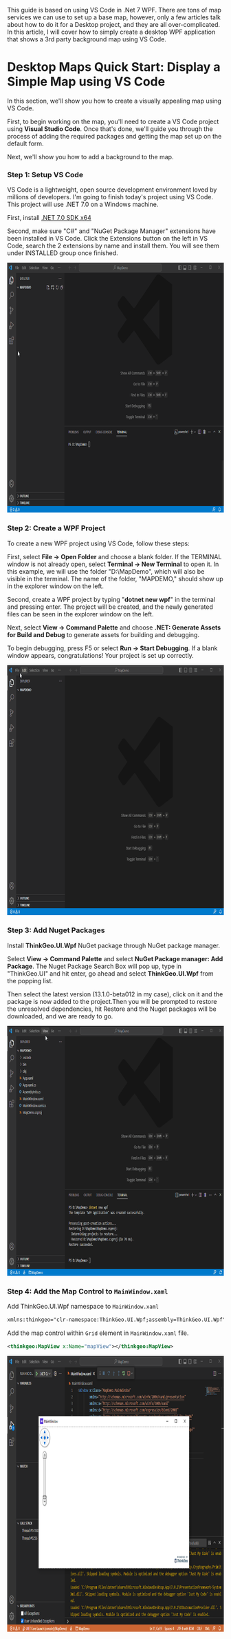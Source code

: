 This guide is based on using VS Code in .Net 7 WPF. There are tons of map services we can use to set up a base map, however, only a few articles talk about how to do it for a Desktop project, and they are all over-complicated. In this article, I will cover how to simply create a desktop WPF application that shows a 3rd party background map using VS Code.  

# Desktop Maps Quick Start: Display a Simple Map using VS Code

In this section, we'll show you how to create a visually appealing map using VS Code. 

First, to begin working on the map, you'll need to create a  VS Code project using **Visual Studio Code**. Once that's done, we'll guide you through the process of adding the required packages and getting the map set up on the default form. 

Next, we'll show you how to add a background to the map.

### Step 1: Setup VS Code

VS Code is a lightweight, open source development environment loved by millions of developers. I'm going to finish today's project using VS Code. This project will use .NET 7.0 on a Windows machine.

First, install [.NET 7.0 SDK x64](https://dotnet.microsoft.com/en-us/download)

Second, make sure "C#" and "NuGet Package Manager" extensions have been installed in VS Code. Click the Extensions button on the left in VS Code, search the 2 extensions by name and install them. You will see them under INSTALLED group once finished.

<img src="./assets/Add_Extensions_ScreenShot.gif"  width="840" height="580">

### Step 2: Create a WPF Project

To create a new WPF project using VS Code, follow these steps:

First, select **File → Open Folder** and choose a blank folder. If the TERMINAL window is not already open, select **Terminal → New Terminal** to open it. In this example, we will use the folder "D:\MapDemo", which will also be visible in the terminal. The name of the folder, "MAPDEMO," should show up in the explorer window on the left.

Second, create a WPF project by typing "**dotnet new wpf**" in the terminal and pressing enter. The project will be created, and the newly generated files can be seen in the explorer window on the left.

Next, select **View → Command Palette** and choose **.NET: Generate Assets for Build and Debug** to generate assets for building and debugging.

To begin debugging, press F5 or select **Run → Start Debugging**. If a blank window appears, congratulations! Your project is set up correctly.

<img src="./assets/Create_WPF_Project_ScreenShot.gif"  width="840" height="580">

### Step 3: Add Nuget Packages

Install **ThinkGeo.UI.Wpf** NuGet package through NuGet package manager.

Select **View → Command Palette** and select **NuGet Package manager: Add Package**. The Nuget Package Search Box will pop up, type in "ThinkGeo.UI" and hit enter, go ahead and select **ThinkGeo.UI.Wpf** from the popping list.

Then select the latest version (13.1.0-beta012 in my case), click on it and the package is now added to the project.Then you will be prompted to restore the unresolved dependencies, hit Restore and the Nuget packages will be downloaded, and we are ready to go.

<img src="./assets/Add_Nuget_Packages_ScreenShot.gif"  width="840" height="580">

### Step 4: Add the Map Control to `MainWindow.xaml`

Add ThinkGeo.UI.Wpf namespace to `MainWindow.xaml`

```xml
xmlns:thinkgeo="clr-namespace:ThinkGeo.UI.Wpf;assembly=ThinkGeo.UI.Wpf"
```
Add the map control within `Grid` element in `MainWindow.xaml` file.

```xml
<thinkgeo:MapView x:Name="mapView"></thinkgeo:MapView>
```
<img src="./assets/Add_Map_Control_Screenshot.png"  width="840" height="640">

